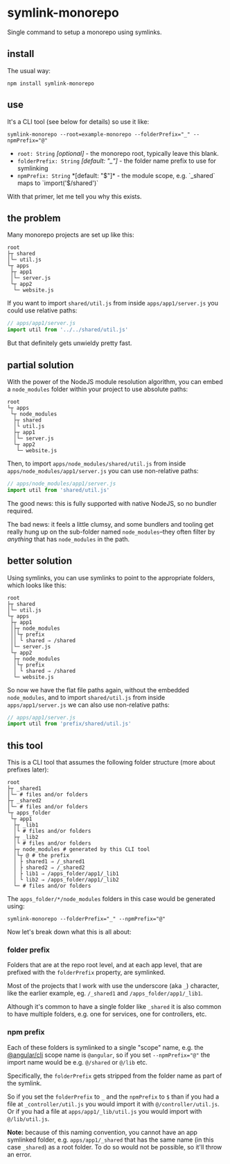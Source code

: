 # symlink-monorepo

Single command to setup a monorepo using symlinks.

## install

The usual way:

```shell
npm install symlink-monorepo
```

## use

It's a CLI tool (see below for details) so use it like:

```shell
symlink-monorepo --root=example-monorepo --folderPrefix="_" --npmPrefix="@"
```

* `root: String` *[optional]* - the monorepo root, typically leave this blank.
* `folderPrefix: String` *[default: "_"]* - the folder name prefix to use for symlinking
* `npmPrefix: String` *[default: "$"]* - the module scope, e.g. `_shared` maps to `import('$/shared')`

With that primer, let me tell you why this exists.

## the problem

Many monorepo projects are set up like this:

```
root
├┬ shared
│└─ util.js
└┬ apps
 ├┬ app1
 │└─ server.js
 └┬ app2
  └─ website.js
```

If you want to import `shared/util.js` from inside `apps/app1/server.js` you could use
relative paths:

```js
// apps/app1/server.js
import util from '../../shared/util.js'
```

But that definitely gets unwieldy pretty fast.

## partial solution

With the power of the NodeJS module resolution algorithm, you can embed a `node_modules` folder
within your project to use absolute paths:

```
root
└┬ apps
 └┬ node_modules
  ├┬ shared
  │└ util.js
  ├┬ app1
  │└─ server.js
  └┬ app2
   └─ website.js
```

Then, to import `apps/node_modules/shared/util.js` from inside `apps/node_modules/app1/server.js` you
can use non-relative paths:

```js
// apps/node_modules/app1/server.js
import util from 'shared/util.js'
```

The good news: this is fully supported with native NodeJS, so no bundler required.

The bad news: it feels a little clumsy, and some bundlers and tooling get really hung
up on the sub-folder named `node_modules`–they often filter by *anything* that has
`node_modules` in the path.

## better solution

Using symlinks, you can use symlinks to point to the appropriate folders, which looks
like this:

```
root
├┬ shared
│└─ util.js
└┬ apps
 ├┬ app1
 │├┬ node_modules
 ││└┬ prefix
 ││ └ shared ⇒ /shared
 │└─ server.js
 └┬ app2
  ├┬ node_modules
  │└┬ prefix
  │ └ shared ⇒ /shared
  └─ website.js
```

So now we have the flat file paths again, without the embedded `node_modules`, and to import
`shared/util.js` from inside `apps/app1/server.js` we can also use non-relative paths:

```js
// apps/app1/server.js
import util from 'prefix/shared/util.js'
```

## this tool

This is a CLI tool that assumes the following folder structure (more about prefixes later):

```
root
├┬ _shared1
│└─ # files and/or folders
├┬ _shared2
│└─ # files and/or folders
└┬ apps_folder
 └┬ app1
  ├┬ _lib1
  │└ # files and/or folders
  ├┬ _lib2
  │└ # files and/or folders
  ├┬ node_modules # generated by this CLI tool
  │└┬ @ # the prefix
  │ ├ shared1 ⇒ /_shared1
  │ ├ shared2 ⇒ /_shared2
  │ ├ lib1 ⇒ /apps_folder/app1/_lib1
  │ └ lib2 ⇒ /apps_folder/app1/_lib2
  └─ # files and/or folders
```

The `apps_folder/*/node_modules` folders in this case would be generated using:

```shell
symlink-monorepo --folderPrefix="_" --npmPrefix="@"
```

Now let's break down what this is all about:

### folder prefix

Folders that are at the repo root level, and at each app level, that are prefixed
with the `folderPrefix` property, are symlinked.

Most of the projects that I work with use the underscore (aka `_`) character, like the
earlier example, eg. `/_shared1` and `/apps_folder/app1/_lib1`.

Although it's common to have a single folder like `_shared` it is also common to have
multiple folders, e.g. one for services, one for controllers, etc.

### npm prefix

Each of these folders is symlinked to a single "scope" name, e.g. the [@angular/cli](https://www.npmjs.com/package/@angular/cli)
scope name is `@angular`, so if you set `--npmPrefix="@"` the import name would be e.g.
`@/shared` or `@/lib` etc.

Specifically, the `folderPrefix` gets stripped from the folder name as part of the symlink.

So if you set the `folderPrefix` to `_` and the `npmPrefix` to `$` than if you had a
file at `_controller/util.js` you would import it with `@/controller/util.js`. Or if you
had a file at `apps/app1/_lib/util.js` you would import with `@/lib/util.js`.

**Note:** because of this naming convention, you cannot have an app symlinked folder,
e.g. `apps/app1/_shared` that has the same name (in this case `_shared`) as a root folder.
To do so would not be possible, so it'll throw an error.
